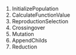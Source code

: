 1. InitializePopulation
2. CalculateFunctionValue
3. ReproductionSelection
4. Crossingover
5. Mutation
6. AppendChilds
7. Reduction

